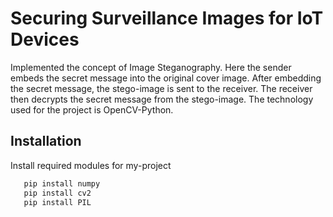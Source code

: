 
# Securing Surveillance Images for IoT Devices

Implemented the concept of Image Steganography. Here the sender embeds the secret message into the original cover image. After embedding the secret message, the stego-image is sent to the receiver. The receiver then decrypts the secret message from the stego-image. The technology used for the project is OpenCV-Python.


## Installation 

Install required modules for my-project

```bash 
   pip install numpy
   pip install cv2
   pip install PIL  
```
    

